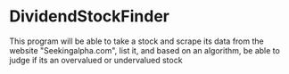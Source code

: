 # DividendStockFinder
This program will be able to take a stock and scrape its data from the website "Seekingalpha.com", list it, and based on an algorithm, be able to judge if its an overvalued or undervalued stock 
